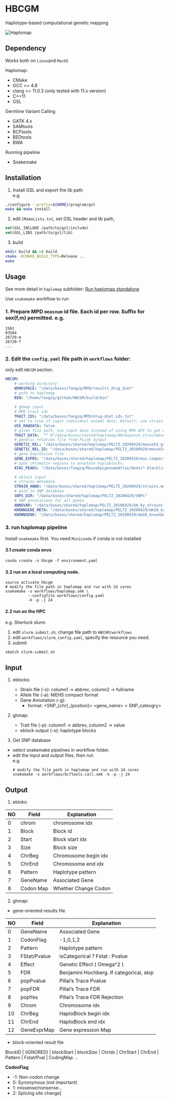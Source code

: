 
# HBCGM
Haplotype-based computational genetic mapping  

![Haplomap](https://github.com/zqfang/haplomap/workflows/Haplomap/badge.svg)


## Dependency 
Works both on `Linux`and `MacOS`

Haplomap:
* CMake
* GCC >= 4.8
* clang >= 11.0.3 (only tested with 11.x version)
* C++11
* GSL

Germline Variant Calling
* GATK 4.x
* SAMtools
* BCFtools
* BEDtools
* BWA

Running pipeline
* Snakemake


## Installation

1. Install GSL and export the lib path  
e.g.
```bash
./configure --prefix=${HOME}/program/gsl
make && make install
```

2. edit `CMakeLists.txt`, set GSL header and lib path, 

```cmake
set(GSL_INCLUDE /path/to/gsl/include)
set(GSL_LIBS /path/to/gsl/lib)
```

3. build
```bash
mkdir build && cd build
cmake -DCMAKE_BUILD_TYPE=Release ..
make
```


## Usage  
See more detail in ``haplomap`` subfolder: [Run haplomap standalone](haplomap/README.md)

Use `snakemake` workflow to run
### 1. Prepare MPD `measnum` id file. Each id per row. Suffix for sex(f,m) permitted. e.g.
```
1501
03504
26720-m
26720-f
...
```

### 2. Edit the `config.yaml` file path in `workflows` folder:

only edit `HBCGM` section.
```yaml
HBCGM:
    # working directory
    WORKSPACE: "/data/bases/fangzq/MPD/results_drug_diet"
    # path to haplomap
    BIN: "/home/fangzq/github/HBCGM/build/bin"
    
    # ghmap input
    # MPD trait ids 
    TRAIT_IDS: "/data/bases/fangzq/MPD/drug-diet.ids.txt"
    # set to true if input individual animal data. Default: use strain means.   
    USE_RAWDATA: false 
    # given file path, use input data instead of using MPD API to get data.
    TRAIT_DATA:  "" #"/data/bases/shared/haplomap/AHresponse_strainmeans2.txt"
    # genetic relation file from PLink output
    GENETIC_REL: "/data/bases/shared/haplomap/PELTZ_20200429/mouse54_grm.rel"
    GENETIC_REL_ID: "/data/bases/shared/haplomap/PELTZ_20200429/mouse54_grm.rel.id"
    # gene expression file
    GENE_EXPRS: "/data/bases/shared/haplomap/PELTZ_20200429/mus.compact.exprs.txt"
    # open chromatin regions to annotate haploblocks.
    ATAC_PEAKS: "/data/bases/fangzq/MouseEpigenomeAtlas/beds/*.blacklist_removed.broadPeak"

    # eblock input
    # strains metadata. 
    STRAIN_ANNO: "/data/bases/shared/haplomap/PELTZ_20200429/strains.metadata.csv"
    # path to SNP database
    SNPS_DIR: "/data/bases/shared/haplomap/PELTZ_20200429/SNPs"
    # SNP annotations for all genes
    ANNOVAR: "/data/bases/shared/haplomap/PELTZ_20200429/AA_by_strains.pkl" 
    KNOWNGENE_META: "/data/bases/shared/haplomap/PELTZ_20200429/mm10_kgXref.txt" 
    KNOWNGENE: "/data/bases/shared/haplomap/PELTZ_20200429/mm10_knownGene.txt" 
```

### 3. run haplomap pipeline

Install `snakemake` first. You need `Miniconda` if conda is not installed

#### 3.1 create conda envs
```shell
conda create -n hbcgm -f environment.yaml
```

#### 3.2 run on a local computing node.

```shell
source activate hbcgm
# modify the file path in haplomap and run with 24 cores
snakemake -s workflows/haplomap.smk \
          --configfile workflows/config.yaml 
          -k -p -j 24   
```
#### 2.2 run on the HPC 

e.g. Sherlock slurm
1. edit `slurm.submit.sh`, change file path to `HBCGM/workflows`
2. edit `workflows/slurm_config.yaml`, specify the resource you need.
3. submit
```
sbatch slurm.submit.sh
```



## Input
1. eblocks:
    - Strain file (-s): column1 -> abbrev, column2 -> fullname
    - Allele file (-a): NIEHS compact format
    - Gene Annotation (-g): 
       - format: <SNP_{chr}_{postion}>  <gene_name>  < SNP_cateogry> 

2. ghmap:
    - Trait file (-p):  column1 -> abbrev, column2 -> value
    - eblock output (-o): haplotype blocks

3. Get SNP database
  - select snakemake pipelines in workflow folder.
  - edit the input and output files, then run  
    e.g.
    ```shell
    # modify the file path in haplomap and run with 24 cores
    snakemake -s workflows/bcftools.call.smk -k -p -j 24   
    ```

## Output

1. ebloks:

| NO |Field | Explanation |
|--- | ---- | ------------ |
|0 |chrom | chromosome idx      |
|1 |Block | Block id            |
|2 |Start | Block start idx     |
|3 |Size  | Block size          |
|4 |ChrBeg| Chromosome begin idx |
|5 |ChrEnd| Chromosome end idx  |
|6 |Pattern | Haplotype pattern |
|7 |GeneName| Associated Gene   |
|8 |Codon Map | Whether Change Codon |

2. ghmap:
  * gene-oriented results file

| NO |Field | Explanation |
|---| ---- | ------------ |
|0 |GeneName     | Associated Gene     |
|1 |CodonFlag    | -1,0,1,2            |
|2 |Pattern      | Haplotype pattern   |
|3 |FStat/Pvalue | isCategorical ? Fstat : Pvalue |
|4 |Effect       | Genetic Effect ( Omega^2 )   |
|5 |FDR          | Benjamini Hochberg. If categorical, skip |
|6 |popPvalue    | Pillai’s Trace Pvalue |
|7 |popFDR       |   Pillai’s Trace FDR |
|8 |popYes       | Pillai’s Trace FDR Rejection | 
|9 |Chrom        | Chromosome idx      |
|10 |ChrBeg      | HaploBlock begin idx|
|11 |ChrEnd      | HaploBlock end idx  |
|12 |GeneExprMap | Gene expression Map |

  * block-oriented result file

BlockID | (IGNORED) | blockStart | blockSize | ChrIdx | ChrStart | ChrEnd | Pattern | Fstat/Pval | CodingMap ...


**CodonFlag**

* -1: Non-codon change
* 0: Synonymous (not important)
* 1: missense/nonsense...
* 2: Splicing site change]